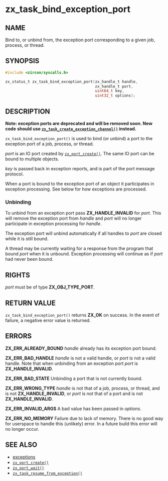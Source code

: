 # zx_task_bind_exception_port

## NAME

<!-- Updated by update-docs-from-abigen, do not edit. -->

Bind to, or unbind from, the exception port corresponding to a given job, process, or thread.

## SYNOPSIS

<!-- Updated by update-docs-from-abigen, do not edit. -->

```c
#include <zircon/syscalls.h>

zx_status_t zx_task_bind_exception_port(zx_handle_t handle,
                                        zx_handle_t port,
                                        uint64_t key,
                                        uint32_t options);
```

## DESCRIPTION

**Note: exception ports are deprecated and will be removed soon. New code**
**should use [`zx_task_create_exception_channel()`] instead.**

`zx_task_bind_exception_port()` is used to bind (or unbind) a port to
the exception port of a job, process, or thread.

*port* is an IO port created by [`zx_port_create()`]. The same
IO port can be bound to multiple objects.

*key* is passed back in exception reports, and is part of the port
message protocol.

When a port is bound to the exception port of an object it participates
in exception processing. See below for how exceptions are processed.

### Unbinding

To unbind from an exception port pass **ZX_HANDLE_INVALID** for *port*.
This will remove the exception port from *handle* and *port* will no
longer participate in exception processing for *handle*.

The exception port will unbind automatically if all handles to *port*
are closed while it is still bound.

A thread may be currently waiting for a response from the program that
bound *port* when it is unbound. Exception processing will continue as if
*port* had never been bound.

## RIGHTS

<!-- Updated by update-docs-from-abigen, do not edit. -->

*port* must be of type **ZX_OBJ_TYPE_PORT**.

## RETURN VALUE

`zx_task_bind_exception_port()` returns **ZX_OK** on success.
In the event of failure, a negative error value is returned.

## ERRORS

**ZX_ERR_ALREADY_BOUND** *handle* already has its exception port bound.

**ZX_ERR_BAD_HANDLE** *handle* is not a valid handle,
or *port* is not a valid handle. Note that when unbinding from an exception
port *port* is **ZX_HANDLE_INVALID**.

**ZX_ERR_BAD_STATE** Unbinding a port that is not currently bound.

**ZX_ERR_WRONG_TYPE**  *handle* is not that of a job, process, or thread,
and is not **ZX_HANDLE_INVALID**,
or *port* is not that of a port and is not **ZX_HANDLE_INVALID**.

**ZX_ERR_INVALID_ARGS** A bad value has been passed in *options*.

**ZX_ERR_NO_MEMORY**  Failure due to lack of memory.
There is no good way for userspace to handle this (unlikely) error.
In a future build this error will no longer occur.

## SEE ALSO

 - [exceptions](/docs/zircon/exceptions.md)
 - [`zx_port_create()`]
 - [`zx_port_wait()`]
 - [`zx_task_resume_from_exception()`]

<!-- References updated by update-docs-from-abigen, do not edit. -->

[`zx_port_create()`]: port_create.md
[`zx_port_wait()`]: port_wait.md
[`zx_task_create_exception_channel()`]: task_create_exception_channel.md
[`zx_task_resume_from_exception()`]: task_resume_from_exception.md
